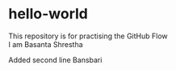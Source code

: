 # hello-world
This repository is for practising the GitHub Flow<br>
I am Basanta Shrestha

Added second line
Bansbari
